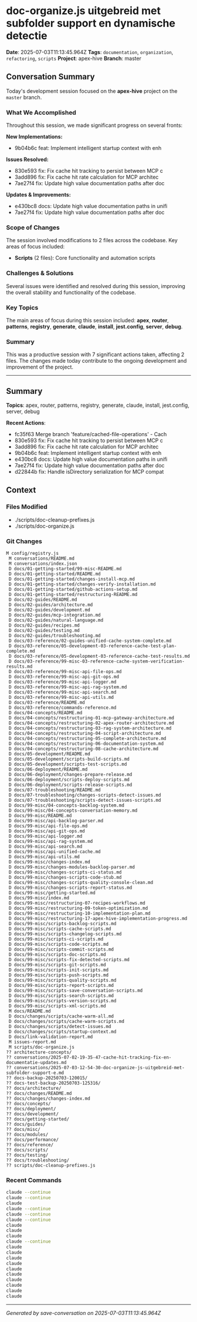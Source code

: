 # doc-organize.js uitgebreid met subfolder support en dynamische detectie

**Date**: 2025-07-03T11:13:45.964Z
**Tags**: `documentation`, `organization`, `refactoring`, `scripts`
**Project**: apex-hive
**Branch**: master

## Conversation Summary

Today's development session focused on the **apex-hive** project on the `master` branch.

### What We Accomplished

Throughout this session, we made significant progress on several fronts:

**New Implementations:**
- 9b04b6c feat: Implement intelligent startup context with enh

**Issues Resolved:**
- 830e593 fix: Fix cache hit tracking to persist between MCP c
- 3add896 fix: Fix cache hit rate calculation for MCP architec
- 7ae27f4 fix: Update high value documentation paths after doc

**Updates & Improvements:**
- e430bc8 docs: Update high value documentation paths in unifi
- 7ae27f4 fix: Update high value documentation paths after doc

### Scope of Changes

The session involved modifications to 2 files across the codebase. Key areas of focus included:

- **Scripts** (2 files): Core functionality and automation scripts

### Challenges & Solutions

Several issues were identified and resolved during this session, improving the overall stability and functionality of the codebase.

### Key Topics

The main areas of focus during this session included: **apex**, **router**, **patterns**, **registry**, **generate**, **claude**, **install**, **jest.config**, **server**, **debug**.

### Summary

This was a productive session with 7 significant actions taken, affecting 2 files. The changes made today contribute to the ongoing development and improvement of the project.

---

## Summary

**Topics**: apex, router, patterns, registry, generate, claude, install, jest.config, server, debug

**Recent Actions**:
- fc35f63 Merge branch 'feature/cached-file-operations' - Cach
- 830e593 fix: Fix cache hit tracking to persist between MCP c
- 3add896 fix: Fix cache hit rate calculation for MCP architec
- 9b04b6c feat: Implement intelligent startup context with enh
- e430bc8 docs: Update high value documentation paths in unifi
- 7ae27f4 fix: Update high value documentation paths after doc
- d22844b fix: Handle isDirectory serialization for MCP compat

## Context

### Files Modified

- ./scripts/doc-cleanup-prefixes.js
- ./scripts/doc-organize.js

### Git Changes

```
M config/registry.js
 M conversations/README.md
 M conversations/index.json
 D docs/01-getting-started/99-misc-README.md
 D docs/01-getting-started/README.md
 D docs/01-getting-started/changes-install-mcp.md
 D docs/01-getting-started/changes-verify-installation.md
 D docs/01-getting-started/github-actions-setup.md
 D docs/01-getting-started/restructuring-README.md
 D docs/02-guides/README.md
 D docs/02-guides/architecture.md
 D docs/02-guides/development.md
 D docs/02-guides/mcp-integration.md
 D docs/02-guides/natural-language.md
 D docs/02-guides/recipes.md
 D docs/02-guides/testing.md
 D docs/02-guides/troubleshooting.md
 D docs/03-reference/02-guides-unified-cache-system-complete.md
 D docs/03-reference/05-development-03-reference-cache-test-plan-complete.md
 D docs/03-reference/05-development-03-reference-cache-test-results.md
 D docs/03-reference/99-misc-03-reference-cache-system-verification-results.md
 D docs/03-reference/99-misc-api-file-ops.md
 D docs/03-reference/99-misc-api-git-ops.md
 D docs/03-reference/99-misc-api-logger.md
 D docs/03-reference/99-misc-api-rag-system.md
 D docs/03-reference/99-misc-api-search.md
 D docs/03-reference/99-misc-api-utils.md
 D docs/03-reference/README.md
 D docs/03-reference/commands-reference.md
 D docs/04-concepts/README.md
 D docs/04-concepts/restructuring-01-mcp-gateway-architecture.md
 D docs/04-concepts/restructuring-02-apex-router-architecture.md
 D docs/04-concepts/restructuring-03-rag-system-architecture.md
 D docs/04-concepts/restructuring-04-script-architecture.md
 D docs/04-concepts/restructuring-05-complete-architecture.md
 D docs/04-concepts/restructuring-06-documentation-system.md
 D docs/04-concepts/restructuring-08-cache-architecture.md
 D docs/05-development/README.md
 D docs/05-development/scripts-build-scripts.md
 D docs/05-development/scripts-test-scripts.md
 D docs/06-deployment/README.md
 D docs/06-deployment/changes-prepare-release.md
 D docs/06-deployment/scripts-deploy-scripts.md
 D docs/06-deployment/scripts-release-scripts.md
 D docs/07-troubleshooting/README.md
 D docs/07-troubleshooting/changes-scripts-detect-issues.md
 D docs/07-troubleshooting/scripts-detect-issues-scripts.md
 D docs/99-misc/04-concepts-backlog-system.md
 D docs/99-misc/04-concepts-conversation-memory.md
 D docs/99-misc/README.md
 D docs/99-misc/api-backlog-parser.md
 D docs/99-misc/api-file-ops.md
 D docs/99-misc/api-git-ops.md
 D docs/99-misc/api-logger.md
 D docs/99-misc/api-rag-system.md
 D docs/99-misc/api-search.md
 D docs/99-misc/api-unified-cache.md
 D docs/99-misc/api-utils.md
 D docs/99-misc/changes-index.md
 D docs/99-misc/changes-modules-backlog-parser.md
 D docs/99-misc/changes-scripts-ci-status.md
 D docs/99-misc/changes-scripts-code-stub.md
 D docs/99-misc/changes-scripts-quality-console-clean.md
 D docs/99-misc/changes-scripts-report-status.md
 D docs/99-misc/getting-started.md
 D docs/99-misc/index.md
 D docs/99-misc/restructuring-07-recipes-workflows.md
 D docs/99-misc/restructuring-09-token-optimization.md
 D docs/99-misc/restructuring-10-implementation-plan.md
 D docs/99-misc/restructuring-17-apex-hive-implementation-progress.md
 D docs/99-misc/scripts-backlog-scripts.md
 D docs/99-misc/scripts-cache-scripts.md
 D docs/99-misc/scripts-changelog-scripts.md
 D docs/99-misc/scripts-ci-scripts.md
 D docs/99-misc/scripts-code-scripts.md
 D docs/99-misc/scripts-commit-scripts.md
 D docs/99-misc/scripts-doc-scripts.md
 D docs/99-misc/scripts-fix-detected-scripts.md
 D docs/99-misc/scripts-git-scripts.md
 D docs/99-misc/scripts-init-scripts.md
 D docs/99-misc/scripts-push-scripts.md
 D docs/99-misc/scripts-quality-scripts.md
 D docs/99-misc/scripts-report-scripts.md
 D docs/99-misc/scripts-save-conversation-scripts.md
 D docs/99-misc/scripts-search-scripts.md
 D docs/99-misc/scripts-version-scripts.md
 D docs/99-misc/scripts-xml-scripts.md
 M docs/README.md
 D docs/changes/scripts/cache-warm-all.md
 D docs/changes/scripts/cache-warm-scripts.md
 D docs/changes/scripts/detect-issues.md
 D docs/changes/scripts/startup-context.md
 D docs/link-validation-report.md
 M issues-report.md
 M scripts/doc-organize.js
?? architecture-concepts/
?? conversations/2025-07-02-19-35-47-cache-hit-tracking-fix-en-documentatie-updates.md
?? conversations/2025-07-03-12-54-30-doc-organize-js-uitgebreid-met-subfolder-support-e.md
?? docs-backup-20250703-120015/
?? docs-test-backup-20250703-125316/
?? docs/architecture/
?? docs/changes/README.md
?? docs/changes/changes-index.md
?? docs/concepts/
?? docs/deployment/
?? docs/development/
?? docs/getting-started/
?? docs/guides/
?? docs/misc/
?? docs/modules/
?? docs/performance/
?? docs/reference/
?? docs/scripts/
?? docs/testing/
?? docs/troubleshooting/
?? scripts/doc-cleanup-prefixes.js
```

### Recent Commands

```bash
claude --continue
claude --continue
claude
claude --continue
claude --continue
claude --continue
claude
claude
claude
claude --continue
claude
claude
claude
claude
claude
claude
claude
claude
claude
                                                            claude
```

---

*Generated by save-conversation on 2025-07-03T11:13:45.964Z*
